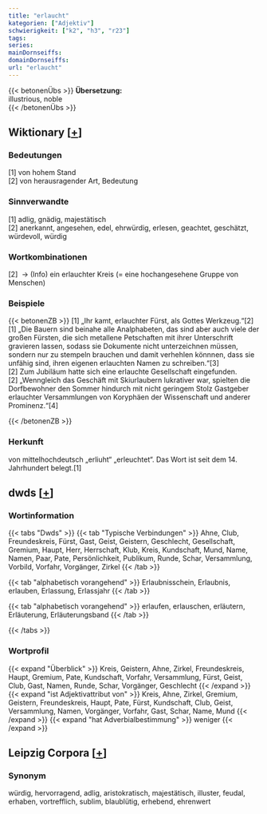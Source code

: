 ```yaml
---
title: "erlaucht"
kategorien: ["Adjektiv"]
schwierigkeit: ["k2", "h3", "r23"]
tags:
series:
mainDornseiffs:
domainDornseiffs:
url: "erlaucht"
---
```


{{< betonenÜbs >}}
**Übersetzung:**  
illustrious, noble  
{{< /betonenÜbs >}}

## Wiktionary [[+](https://de.wiktionary.org/wiki/erlaucht)]

### Bedeutungen
[1] von hohem Stand  
[2] von herausragender Art, Bedeutung  

### Sinnverwandte
[1] adlig, gnädig, majestätisch  
[2] anerkannt, angesehen, edel, ehrwürdig, erlesen, geachtet, geschätzt, würdevoll, würdig  

### Wortkombinationen
[2]  -> (Info) ein erlauchter Kreis (= eine hochangesehene Gruppe von Menschen)  

### Beispiele
{{< betonenZB >}}
[1] „Ihr kamt, erlauchter Fürst, als Gottes Werkzeug.“[2]  
[1] „Die Bauern sind beinahe alle Analphabeten, das sind aber auch viele der großen Fürsten, die sich metallene Petschaften mit ihrer Unterschrift gravieren lassen, sodass sie Dokumente nicht unterzeichnen müssen, sondern nur zu stempeln brauchen und damit verhehlen könnnen, dass sie unfähig sind, ihren eigenen erlauchten Namen zu schreiben.“[3]  
[2] Zum Jubiläum hatte sich eine erlauchte Gesellschaft eingefunden.  
[2] „Wenngleich das Geschäft mit Skiurlaubern lukrativer war, spielten die Dorfbewohner den Sommer hindurch mit nicht geringem Stolz Gastgeber erlauchter Versammlungen von Koryphäen der Wissenschaft und anderer Prominenz.“[4]  

{{< /betonenZB >}}
### Herkunft
von mittelhochdeutsch „erliuht“ „erleuchtet“. Das Wort ist seit dem 14. Jahrhundert belegt.[1]  



## dwds [[+](https://www.dwds.de/wb/erlaucht)]

### Wortinformation
{{< tabs "Dwds" >}}
{{< tab "Typische Verbindungen" >}}
Ahne, Club, Freundeskreis, Fürst, Gast, Geist, Geistern, Geschlecht, Gesellschaft, Gremium, Haupt, Herr, Herrschaft, Klub, Kreis, Kundschaft, Mund, Name, Namen, Paar, Pate, Persönlichkeit, Publikum, Runde, Schar, Versammlung, Vorbild, Vorfahr, Vorgänger, Zirkel
{{< /tab >}}

{{< tab "alphabetisch vorangehend" >}}
Erlaubnisschein, Erlaubnis, erlauben, Erlassung, Erlassjahr
{{< /tab >}}

{{< tab "alphabetisch vorangehend" >}}
erlaufen, erlauschen, erläutern, Erläuterung, Erläuterungsband
{{< /tab >}}

{{< /tabs >}}

### Wortprofil
{{< expand "Überblick" >}} Kreis, Geistern, Ahne, Zirkel, Freundeskreis, Haupt, Gremium, Pate, Kundschaft, Vorfahr, Versammlung, Fürst, Geist, Club, Gast, Namen, Runde, Schar, Vorgänger, Geschlecht {{< /expand >}}
{{< expand "ist Adjektivattribut von" >}} Kreis, Ahne, Zirkel, Gremium, Geistern, Freundeskreis, Haupt, Pate, Fürst, Kundschaft, Club, Geist, Versammlung, Namen, Vorgänger, Vorfahr, Gast, Schar, Name, Mund {{< /expand >}}
{{< expand "hat Adverbialbestimmung" >}} weniger {{< /expand >}}

## Leipzig Corpora [[+](https://corpora.uni-leipzig.de/en/res?word=erlaucht&corpusId=deu_newscrawl-public_2018)]


### Synonym
würdig, hervorragend, adlig, aristokratisch, majestätisch, illuster, feudal, erhaben, vortrefflich, sublim, blaublütig, erhebend, ehrenwert

